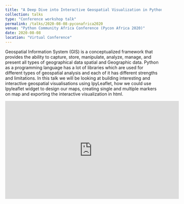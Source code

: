 ```yaml
---
title: "A Deep Dive into Interactive Geospatial Visualization in Python using IpyLeaflet"
collection: talks
type: "Conference workshop talk"
permalink: /talks/2020-08-08-pyconafrica2020
venue: "Python Community Africa Conference (Pycon Africa 2020)"
date: 2020-08-08
location: "Virtual Conference"
---
```

Geospatial Information System (GIS) is a conceptualized framework that provides the ability to capture, store, manipulate, analyze, manage, and present all types of geographical data spatial and Geographic data. Python as a programming language has a lot of libraries which are used for different types of geospatial analysis and each of it has different strengths and limitations. In this talk we will be looking at building interesting and interactive geospatial visualisations using IpyLeaflet, how we could use Ipyleaflet widget to design our maps, creating single and multiple markers on map and exporting the interactive visualization in html.

<iframe width="560" height="315" src="https://www.youtube.com/embed/mGoiTyfXGFg" title="YouTube video player" frameborder="0" allow="accelerometer; autoplay; clipboard-write; encrypted-media; gyroscope; picture-in-picture" allowfullscreen></iframe>
